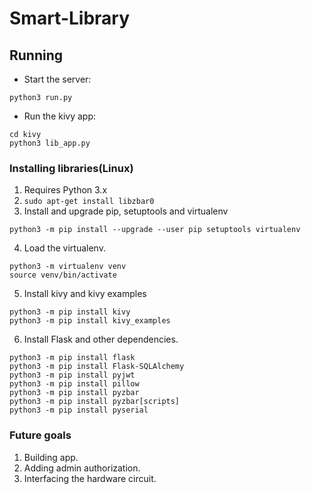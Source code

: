 # Smart-Library

## Running

* Start the server:
```
python3 run.py
```
* Run the kivy app:
```
cd kivy
python3 lib_app.py
```

### Installing libraries(Linux)

1. Requires Python 3.x
2. ```sudo apt-get install libzbar0```
3. Install and upgrade pip, setuptools and virtualenv
```
python3 -m pip install --upgrade --user pip setuptools virtualenv
```
4. Load the virtualenv.
```
python3 -m virtualenv venv
source venv/bin/activate
```
5. Install kivy and kivy examples
```
python3 -m pip install kivy
python3 -m pip install kivy_examples
```
6. Install Flask and other dependencies.
```
python3 -m pip install flask
python3 -m pip install Flask-SQLAlchemy
python3 -m pip install pyjwt
python3 -m pip install pillow
python3 -m pip install pyzbar
python3 -m pip install pyzbar[scripts]
python3 -m pip install pyserial
```
### Future goals
1. Building app.
2. Adding admin authorization.
3. Interfacing the hardware circuit.

